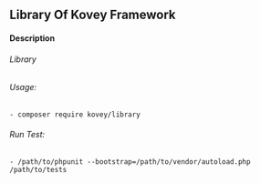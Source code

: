 ## Library Of Kovey Framework
#### Description
###### Library
###### Usage:
    - composer require kovey/library
###### Run Test:
    - /path/to/phpunit --bootstrap=/path/to/vendor/autoload.php /path/to/tests
